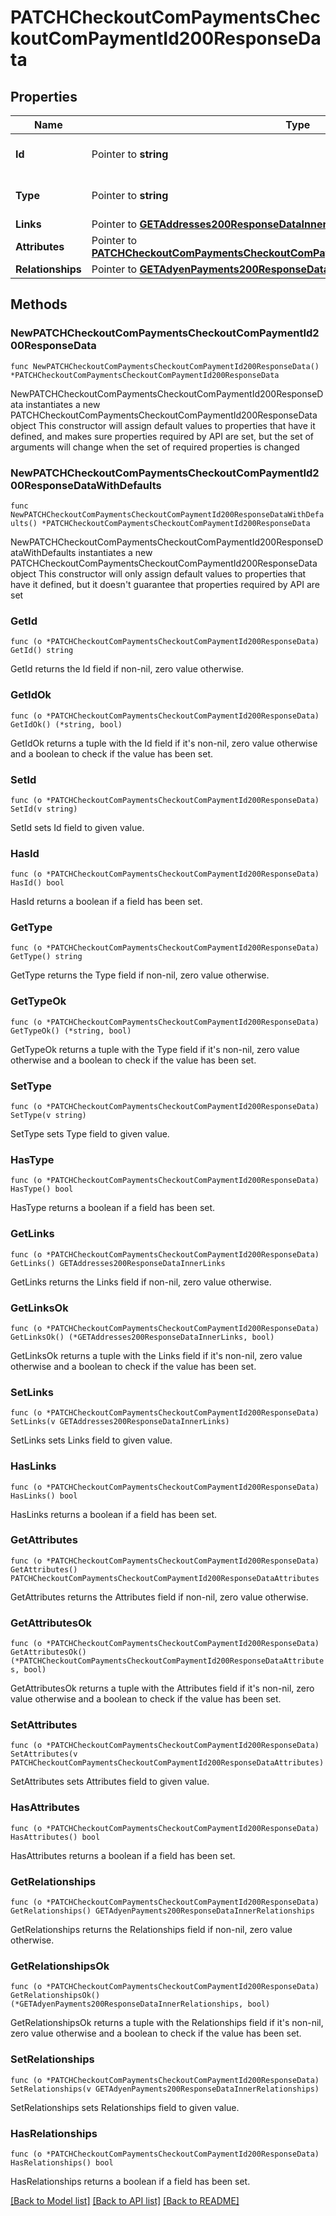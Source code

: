 # PATCHCheckoutComPaymentsCheckoutComPaymentId200ResponseData

## Properties

Name | Type | Description | Notes
------------ | ------------- | ------------- | -------------
**Id** | Pointer to **string** | The resource&#39;s id | [optional] 
**Type** | Pointer to **string** | The resource&#39;s type | [optional] [default to "checkout_com_payments"]
**Links** | Pointer to [**GETAddresses200ResponseDataInnerLinks**](GETAddresses200ResponseDataInnerLinks.md) |  | [optional] 
**Attributes** | Pointer to [**PATCHCheckoutComPaymentsCheckoutComPaymentId200ResponseDataAttributes**](PATCHCheckoutComPaymentsCheckoutComPaymentId200ResponseDataAttributes.md) |  | [optional] 
**Relationships** | Pointer to [**GETAdyenPayments200ResponseDataInnerRelationships**](GETAdyenPayments200ResponseDataInnerRelationships.md) |  | [optional] 

## Methods

### NewPATCHCheckoutComPaymentsCheckoutComPaymentId200ResponseData

`func NewPATCHCheckoutComPaymentsCheckoutComPaymentId200ResponseData() *PATCHCheckoutComPaymentsCheckoutComPaymentId200ResponseData`

NewPATCHCheckoutComPaymentsCheckoutComPaymentId200ResponseData instantiates a new PATCHCheckoutComPaymentsCheckoutComPaymentId200ResponseData object
This constructor will assign default values to properties that have it defined,
and makes sure properties required by API are set, but the set of arguments
will change when the set of required properties is changed

### NewPATCHCheckoutComPaymentsCheckoutComPaymentId200ResponseDataWithDefaults

`func NewPATCHCheckoutComPaymentsCheckoutComPaymentId200ResponseDataWithDefaults() *PATCHCheckoutComPaymentsCheckoutComPaymentId200ResponseData`

NewPATCHCheckoutComPaymentsCheckoutComPaymentId200ResponseDataWithDefaults instantiates a new PATCHCheckoutComPaymentsCheckoutComPaymentId200ResponseData object
This constructor will only assign default values to properties that have it defined,
but it doesn't guarantee that properties required by API are set

### GetId

`func (o *PATCHCheckoutComPaymentsCheckoutComPaymentId200ResponseData) GetId() string`

GetId returns the Id field if non-nil, zero value otherwise.

### GetIdOk

`func (o *PATCHCheckoutComPaymentsCheckoutComPaymentId200ResponseData) GetIdOk() (*string, bool)`

GetIdOk returns a tuple with the Id field if it's non-nil, zero value otherwise
and a boolean to check if the value has been set.

### SetId

`func (o *PATCHCheckoutComPaymentsCheckoutComPaymentId200ResponseData) SetId(v string)`

SetId sets Id field to given value.

### HasId

`func (o *PATCHCheckoutComPaymentsCheckoutComPaymentId200ResponseData) HasId() bool`

HasId returns a boolean if a field has been set.

### GetType

`func (o *PATCHCheckoutComPaymentsCheckoutComPaymentId200ResponseData) GetType() string`

GetType returns the Type field if non-nil, zero value otherwise.

### GetTypeOk

`func (o *PATCHCheckoutComPaymentsCheckoutComPaymentId200ResponseData) GetTypeOk() (*string, bool)`

GetTypeOk returns a tuple with the Type field if it's non-nil, zero value otherwise
and a boolean to check if the value has been set.

### SetType

`func (o *PATCHCheckoutComPaymentsCheckoutComPaymentId200ResponseData) SetType(v string)`

SetType sets Type field to given value.

### HasType

`func (o *PATCHCheckoutComPaymentsCheckoutComPaymentId200ResponseData) HasType() bool`

HasType returns a boolean if a field has been set.

### GetLinks

`func (o *PATCHCheckoutComPaymentsCheckoutComPaymentId200ResponseData) GetLinks() GETAddresses200ResponseDataInnerLinks`

GetLinks returns the Links field if non-nil, zero value otherwise.

### GetLinksOk

`func (o *PATCHCheckoutComPaymentsCheckoutComPaymentId200ResponseData) GetLinksOk() (*GETAddresses200ResponseDataInnerLinks, bool)`

GetLinksOk returns a tuple with the Links field if it's non-nil, zero value otherwise
and a boolean to check if the value has been set.

### SetLinks

`func (o *PATCHCheckoutComPaymentsCheckoutComPaymentId200ResponseData) SetLinks(v GETAddresses200ResponseDataInnerLinks)`

SetLinks sets Links field to given value.

### HasLinks

`func (o *PATCHCheckoutComPaymentsCheckoutComPaymentId200ResponseData) HasLinks() bool`

HasLinks returns a boolean if a field has been set.

### GetAttributes

`func (o *PATCHCheckoutComPaymentsCheckoutComPaymentId200ResponseData) GetAttributes() PATCHCheckoutComPaymentsCheckoutComPaymentId200ResponseDataAttributes`

GetAttributes returns the Attributes field if non-nil, zero value otherwise.

### GetAttributesOk

`func (o *PATCHCheckoutComPaymentsCheckoutComPaymentId200ResponseData) GetAttributesOk() (*PATCHCheckoutComPaymentsCheckoutComPaymentId200ResponseDataAttributes, bool)`

GetAttributesOk returns a tuple with the Attributes field if it's non-nil, zero value otherwise
and a boolean to check if the value has been set.

### SetAttributes

`func (o *PATCHCheckoutComPaymentsCheckoutComPaymentId200ResponseData) SetAttributes(v PATCHCheckoutComPaymentsCheckoutComPaymentId200ResponseDataAttributes)`

SetAttributes sets Attributes field to given value.

### HasAttributes

`func (o *PATCHCheckoutComPaymentsCheckoutComPaymentId200ResponseData) HasAttributes() bool`

HasAttributes returns a boolean if a field has been set.

### GetRelationships

`func (o *PATCHCheckoutComPaymentsCheckoutComPaymentId200ResponseData) GetRelationships() GETAdyenPayments200ResponseDataInnerRelationships`

GetRelationships returns the Relationships field if non-nil, zero value otherwise.

### GetRelationshipsOk

`func (o *PATCHCheckoutComPaymentsCheckoutComPaymentId200ResponseData) GetRelationshipsOk() (*GETAdyenPayments200ResponseDataInnerRelationships, bool)`

GetRelationshipsOk returns a tuple with the Relationships field if it's non-nil, zero value otherwise
and a boolean to check if the value has been set.

### SetRelationships

`func (o *PATCHCheckoutComPaymentsCheckoutComPaymentId200ResponseData) SetRelationships(v GETAdyenPayments200ResponseDataInnerRelationships)`

SetRelationships sets Relationships field to given value.

### HasRelationships

`func (o *PATCHCheckoutComPaymentsCheckoutComPaymentId200ResponseData) HasRelationships() bool`

HasRelationships returns a boolean if a field has been set.


[[Back to Model list]](../README.md#documentation-for-models) [[Back to API list]](../README.md#documentation-for-api-endpoints) [[Back to README]](../README.md)


